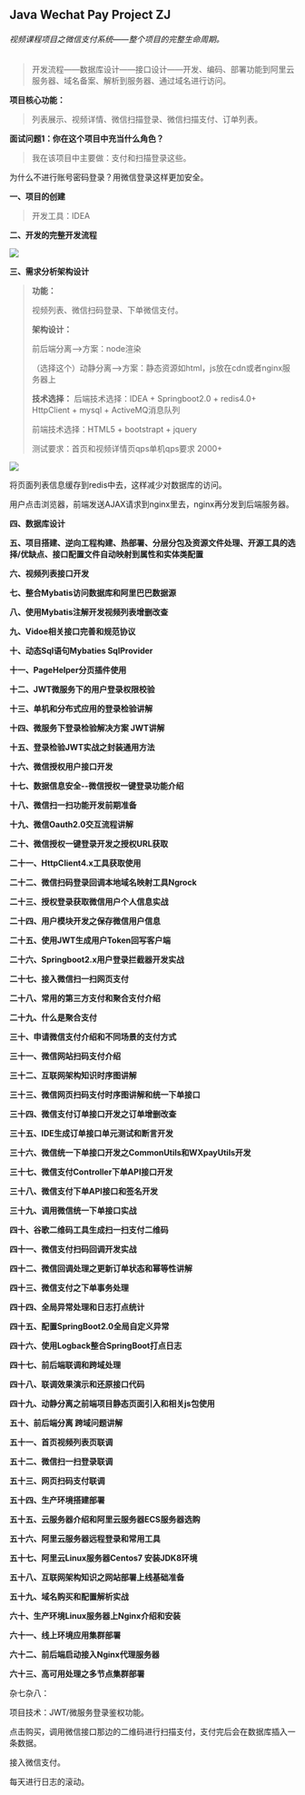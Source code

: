 ## Java Wechat Pay Project ZJ

###### 视频课程项目之微信支付系统——整个项目的完整生命周期。

> 开发流程——数据库设计——接口设计——开发、编码、部署功能到阿里云服务器、域名备案、解析到服务器、通过域名进行访问。



**项目核心功能：**

> 列表展示、视频详情、微信扫描登录、微信扫描支付、订单列表。

**面试问题1：你在这个项目中充当什么角色？**

> 我在该项目中主要做：支付和扫描登录这些。

为什么不进行账号密码登录？用微信登录这样更加安全。



**一、项目的创建**

> 开发工具：IDEA

**二、开发的完整开发流程**

![](https://github.com/NolanJcn/Java-Is-Simple/blob/master/%5Bimg%5DJava%20Wechat%20Pay%20Project%20ZJ/%E4%BA%A7%E5%93%81%E5%BC%80%E5%8F%91%E6%B5%81%E7%A8%8B.png?raw=true)

**三、需求分析架构设计**

> **功能：**
>
> 视频列表、微信扫码登录、下单微信支付。
>
> **架构设计：**
>
> 前后端分离—>方案：node渲染
>
> （选择这个）动静分离—>方案：静态资源如html，js放在cdn或者nginx服务器上
>
> **技术选择：**
> 后端技术选择：IDEA + Springboot2.0 + redis4.0+ HttpClient + mysql + ActiveMQ消息队列
>
> 前端技术选择：HTML5 + bootstrapt + jquery
>
> 测试要求：首页和视频详情页qps单机qps要求 2000+

![](https://github.com/NolanJcn/Java-Is-Simple/blob/master/%5Bimg%5DJava%20Wechat%20Pay%20Project%20ZJ/%E6%9E%B6%E6%9E%84%E5%9B%BE.png?raw=true)

将页面列表信息缓存到redis中去，这样减少对数据库的访问。

用户点击浏览器，前端发送AJAX请求到nginx里去，nginx再分发到后端服务器。

**四、数据库设计**



**五、项目搭建、逆向工程构建、热部署、分层分包及资源文件处理、开源工具的选择/优缺点、接口配置文件自动映射到属性和实体类配置**

**六、视频列表接口开发**

**七、整合Mybatis访问数据库和阿里巴巴数据源**

**八、使用Mybatis注解开发视频列表增删改查**

**九、Vidoe相关接口完善和规范协议**

**十、动态Sql语句Mybaties SqlProvider**

**十一、PageHelper分页插件使用**

**十二、JWT微服务下的用户登录权限校验**

**十三、单机和分布式应用的登录检验讲解**

**十四、微服务下登录检验解决方案 JWT讲解**

**十五、登录检验JWT实战之封装通用方法**

**十六、微信授权用户接口开发** 

**十七、数据信息安全--微信授权一键登录功能介绍**

**十八、微信扫一扫功能开发前期准备**

**十九、微信Oauth2.0交互流程讲解**

**二十、微信授权一键登录开发之授权URL获取**

**二十一、HttpClient4.x工具获取使用**

**二十二、微信扫码登录回调本地域名映射工具Ngrock**

**二十三、授权登录获取微信用户个人信息实战**

**二十四、用户模块开发之保存微信用户信息**

**二十五、使用JWT生成用户Token回写客户端**

**二十六、Springboot2.x用户登录拦截器开发实战**

**二十七、接入微信扫一扫网页支付**

**二十八、常用的第三方支付和聚合支付介绍**

**二十九、什么是聚合支付**

**三十、申请微信支付介绍和不同场景的支付方式**

**三十一、微信网站扫码支付介绍**

**三十二、互联网架构知识时序图讲解**

**三十三、微信网页扫码支付时序图讲解和统一下单接口**

**三十四、微信支付订单接口开发之订单增删改查**

**三十五、IDE生成订单接口单元测试和断言开发**

**三十六、微信统一下单接口开发之CommonUtils和WXpayUtils开发**

**三十七、微信支付Controller下单API接口开发**

**三十八、微信支付下单API接口和签名开发**

**三十九、调用微信统一下单接口实战**

**四十、谷歌二维码工具生成扫一扫支付二维码**

**四十一、微信支付扫码回调开发实战**

**四十二、微信回调处理之更新订单状态和幂等性讲解**

**四十三、微信支付之下单事务处理**

**四十四、全局异常处理和日志打点统计**

**四十五、配置SpringBoot2.0全局自定义异常**

**四十六、使用Logback整合SpringBoot打点日志**

**四十七、前后端联调和跨域处理**

**四十八、联调效果演示和还原接口代码**

**四十九、动静分离之前端项目静态页面引入和相关js包使用**

**五十、前后端分离 跨域问题讲解**

**五十一、首页视频列表页联调**

**五十二、微信扫一扫登录联调**

**五十三、网页扫码支付联调**

**五十四、生产环境搭建部署**

**五十五、云服务器介绍和阿里云服务器ECS服务器选购**

**五十六、阿里云服务器远程登录和常用工具**

**五十七、阿里云Linux服务器Centos7 安装JDK8环境**

**五十八、互联网架构知识之网站部署上线基础准备**

**五十九、域名购买和配置解析实战**

**六十、生产环境Linux服务器上Nginx介绍和安装**

**六十一、线上环境应用集群部署**

**六十二、前后端启动接入Nginx代理服务器**

**六十三、高可用处理之多节点集群部署**



























































杂七杂八：

项目技术：JWT/微服务登录鉴权功能。

点击购买，调用微信接口那边的二维码进行扫描支付，支付完后会在数据库插入一条数据。

接入微信支付。

每天进行日志的滚动。



















